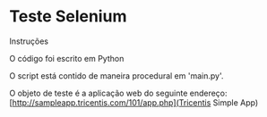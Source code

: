 # Teste Selenium

Instruções

O código foi escrito em Python

O script está contido de maneira procedural em 'main.py'.

O objeto de teste é a aplicação web do seguinte endereço: [http://sampleapp.tricentis.com/101/app.php](Tricentis Simple App)

